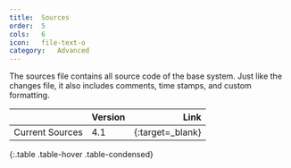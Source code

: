 ```yaml
---
title:  Sources
order:  5
cols:   6
icon:   file-text-o
category:   Advanced
---
```

The sources file contains all source code of the base system. Just like the changes file, it also includes comments, time stamps, and custom formatting.

|                | Version   | Link                                                      |
| -------------- |:--------- | ---------------------------------------------------------:|
| Current Sources   | 4.1       | [<i class="fa fa-download"></i>][sources]{:target=_blank} |
{:.table .table-hover .table-condensed}

[sources]: http://ftp.squeak.org/4.5/SqueakV41.sources.zip
